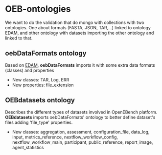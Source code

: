 # OEB-ontologies
We want to do the validation that do mongo with collections with two ontologies. One about formats (FASTA, JSON, TAR,...) linked to ontology EDAM, and other ontology with datasets importing the other ontology and linked to that. 

## oebDataFormats ontology
Based on [EDAM](http://edamontology.org/EDAM.owl), **oebDataFormats** imports it with some extra data formats (classes) and properties

- New classes: TAR, Log, ERR
- New properties: file_extension

## OEBdatasets ontology
Describes the different types of datasets involved in OpenEBench platform. **OEBdatasets** imports oebDataFormats' ontology to better define dataset's files adding 'file_type' properties.
- New classes: aggregation, assessment, configuration_file, data_log, input,
		metrics_reference, nextflow_workflow_config, nextflow_workflow_main,
		participant, public_reference, report_image, agent_statistics


